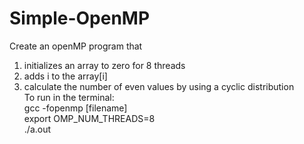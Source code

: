 # Simple-OpenMP
Create an openMP program that <br />
1. initializes an array to zero for 8 threads <br />
2. adds i to the array[i] <br />
3. calculate the number of even values by using a cyclic distribution <br />
To run in the terminal: <br />
gcc -fopenmp [filename] <br />
export OMP_NUM_THREADS=8 <br />
./a.out
